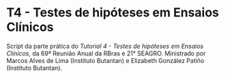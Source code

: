 # T4 - Testes de hipóteses em Ensaios Clínicos
Script da parte prática do _Tutorial 4 - Testes de hipóteses em Ensaios Clínicos_, da 69ª Reunião Anual da RBras e 21° SEAGRO. Ministrado por Marcos Alves de Lima (Instituto Butantan) e Elizabeth González Patiño (Instituto Butantan).
